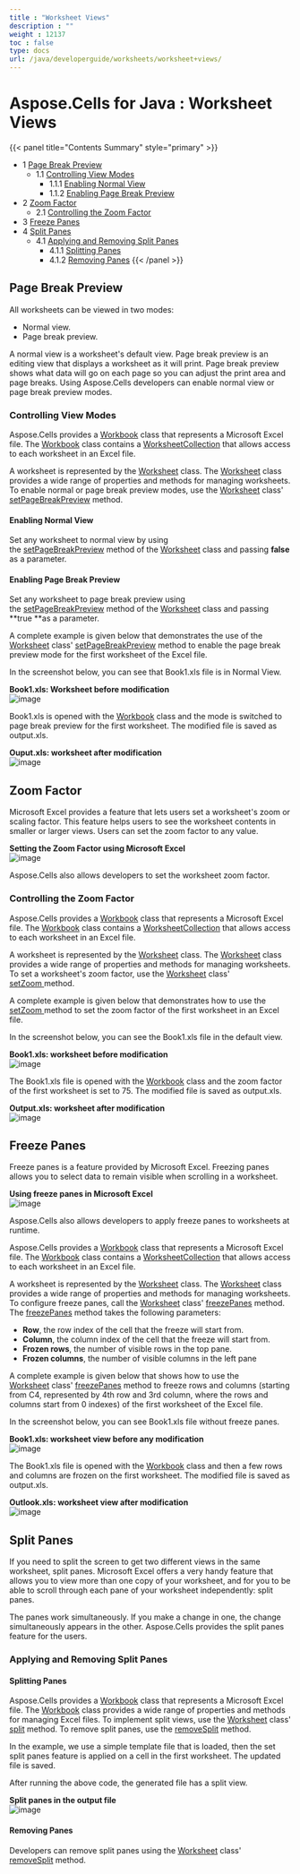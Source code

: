 ```yaml
---
title : "Worksheet Views" 
description : "" 
weight : 12137 
toc : false
type: docs
url: /java/developerguide/worksheets/worksheet+views/
---
```


# Aspose.Cells for Java : Worksheet Views


{{< panel title="Contents Summary" style="primary" >}}
*   1 [Page Break Preview](#page-break-preview)
    *   1.1 [Controlling View Modes](#controlling-view-modes)
        *   1.1.1 [Enabling Normal View](#enabling-normal-view)
        *   1.1.2 [Enabling Page Break Preview](#enabling-page-break-preview)
*   2 [Zoom Factor](#zoom-factor)
    *   2.1 [Controlling the Zoom Factor](#controlling-the-zoom-factor)
*   3 [Freeze Panes](#freeze-panes)
*   4 [Split Panes](#split-panes)
    *   4.1 [Applying and Removing Split Panes](#applying-and-removing-split-panes)
        *   4.1.1 [Splitting Panes](#splitting-panes)
        *   4.1.2 [Removing Panes](#removing-panes)
{{< /panel >}}
 

## Page Break Preview

All worksheets can be viewed in two modes:

*   Normal view.
*   Page break preview.

A normal view is a worksheet's default view. Page break preview is an editing view that displays a worksheet as it will print. Page break preview shows what data will go on each page so you can adjust the print area and page breaks. Using Aspose.Cells developers can enable normal view or page break preview modes.

### Controlling View Modes

Aspose.Cells provides a [Workbook](https://apireference.aspose.com/java/cells/com.aspose.cells/workbook) class that represents a Microsoft Excel file. The [Workbook](https://apireference.aspose.com/java/cells/com.aspose.cells/workbook) class contains a [WorksheetCollection](https://apireference.aspose.com/java/cells/com.aspose.cells/worksheetcollection) that allows access to each worksheet in an Excel file.

A worksheet is represented by the [Worksheet](https://apireference.aspose.com/java/cells/com.aspose.cells/worksheet) class. The [Worksheet](https://apireference.aspose.com/java/cells/com.aspose.cells/worksheet) class provides a wide range of properties and methods for managing worksheets. To enable normal or page break preview modes, use the [Worksheet](https://apireference.aspose.com/java/cells/com.aspose.cells/worksheet) class' [setPageBreakPreview](https://apireference.aspose.com/java/cells/com.aspose.cells/worksheet#IsPageBreakPreview) method.

#### Enabling Normal View

Set any worksheet to normal view by using the [setPageBreakPreview](https://apireference.aspose.com/java/cells/com.aspose.cells/worksheet#IsPageBreakPreview) method of the [Worksheet](https://apireference.aspose.com/java/cells/com.aspose.cells/worksheet) class and passing **false** as a parameter.

#### Enabling Page Break Preview

Set any worksheet to page break preview using the [setPageBreakPreview](https://apireference.aspose.com/java/cells/com.aspose.cells/worksheet#IsPageBreakPreview) method of the [Worksheet](https://apireference.aspose.com/java/cells/com.aspose.cells/worksheet) class and passing **true **as a parameter.

A complete example is given below that demonstrates the use of the [Worksheet](https://apireference.aspose.com/java/cells/com.aspose.cells/worksheet) class' [setPageBreakPreview](https://apireference.aspose.com/java/cells/com.aspose.cells/worksheet#IsPageBreakPreview) method to enable the page break preview mode for the first worksheet of the Excel file.

In the screenshot below, you can see that Book1.xls file is in Normal View.

**Book1.xls: Worksheet before modification**  
![image](5472451.png)

Book1.xls is opened with the [Workbook](https://apireference.aspose.com/java/cells/com.aspose.cells/workbook) class and the mode is switched to page break preview for the first worksheet. The modified file is saved as output.xls.

**Ouput.xls: worksheet after modification**  
![image](5472471.png)

## Zoom Factor

Microsoft Excel provides a feature that lets users set a worksheet's zoom or scaling factor. This feature helps users to see the worksheet contents in smaller or larger views. Users can set the zoom factor to any value.

**Setting the Zoom Factor using Microsoft Excel**  
![image](5472453.png)

Aspose.Cells also allows developers to set the worksheet zoom factor.

### Controlling the Zoom Factor

Aspose.Cells provides a [Workbook](https://apireference.aspose.com/java/cells/com.aspose.cells/workbook) class that represents a Microsoft Excel file. The [Workbook](https://apireference.aspose.com/java/cells/com.aspose.cells/workbook) class contains a [WorksheetCollection](https://apireference.aspose.com/java/cells/com.aspose.cells/worksheetcollection) that allows access to each worksheet in an Excel file.

A worksheet is represented by the [Worksheet](https://apireference.aspose.com/java/cells/com.aspose.cells/worksheet) class. The [Worksheet](https://apireference.aspose.com/java/cells/com.aspose.cells/worksheet) class provides a wide range of properties and methods for managing worksheets. To set a worksheet's zoom factor, use the [Worksheet](https://apireference.aspose.com/java/cells/com.aspose.cells/worksheet) class' [setZoom ](https://apireference.aspose.com/java/cells/com.aspose.cells/worksheet#Zoom)method.

A complete example is given below that demonstrates how to use the [setZoom ](https://apireference.aspose.com/java/cells/com.aspose.cells/worksheet#Zoom)method to set the zoom factor of the first worksheet in an Excel file.

In the screenshot below, you can see the Book1.xls file in the default view.

**Book1.xls: worksheet before modification**  
![image](5472454.png)

The Book1.xls file is opened with the [Workbook](https://apireference.aspose.com/java/cells/com.aspose.cells/workbook) class and the zoom factor of the first worksheet is set to 75. The modified file is saved as output.xls.

**Output.xls: worksheet after modification**  
![image](5472472.png)

## Freeze Panes

Freeze panes is a feature provided by Microsoft Excel. Freezing panes allows you to select data to remain visible when scrolling in a worksheet.

**Using freeze panes in Microsoft Excel**  
![image](5472455.png)

Aspose.Cells also allows developers to apply freeze panes to worksheets at runtime.

Aspose.Cells provides a [Workbook](https://apireference.aspose.com/java/cells/com.aspose.cells/workbook) class that represents a Microsoft Excel file. The [Workbook](https://apireference.aspose.com/java/cells/com.aspose.cells/workbook) class contains a [WorksheetCollection](https://apireference.aspose.com/java/cells/com.aspose.cells/worksheetcollection) that allows access to each worksheet in an Excel file.

A worksheet is represented by the [Worksheet](https://apireference.aspose.com/java/cells/com.aspose.cells/worksheet) class. The [Worksheet](https://apireference.aspose.com/java/cells/com.aspose.cells/worksheet) class provides a wide range of properties and methods for managing worksheets. To configure freeze panes, call the [Worksheet](https://apireference.aspose.com/java/cells/com.aspose.cells/worksheet) class' [freezePanes](https://apireference.aspose.com/java/cells/com.aspose.cells/worksheet#freezePanes(int,%20int,%20int,%20int)) method. The [freezePanes](https://apireference.aspose.com/java/cells/com.aspose.cells/worksheet#freezePanes(int,%20int,%20int,%20int)) method takes the following parameters:

*   **Row**, the row index of the cell that the freeze will start from.
*   **Column**, the column index of the cell that the freeze will start from.
*   **Frozen rows**, the number of visible rows in the top pane.
*   **Frozen columns**, the number of visible columns in the left pane

A complete example is given below that shows how to use the [Worksheet](https://apireference.aspose.com/java/cells/com.aspose.cells/worksheet) class' [freezePanes](https://apireference.aspose.com/java/cells/com.aspose.cells/worksheet#freezePanes(int,%20int,%20int,%20int)) method to freeze rows and columns (starting from C4, represented by 4th row and 3rd column, where the rows and columns start from 0 indexes) of the first worksheet of the Excel file.

  
In the screenshot below, you can see Book1.xls file without freeze panes.

**Book1.xls: worksheet view before any modification**  
![image](5472456.png)

The Book1.xls file is opened with the [Workbook](https://apireference.aspose.com/java/cells/com.aspose.cells/workbook) class and then a few rows and columns are frozen on the first worksheet. The modified file is saved as output.xls.

**Outlook.xls: worksheet view after modification**  
![image](5472457.png)

## Split Panes

If you need to split the screen to get two different views in the same worksheet, split panes. Microsoft Excel offers a very handy feature that allows you to view more than one copy of your worksheet, and for you to be able to scroll through each pane of your worksheet independently: split panes.

The panes work simultaneously. If you make a change in one, the change simultaneously appears in the other. Aspose.Cells provides the split panes feature for the users.

### Applying and Removing Split Panes

#### Splitting Panes

Aspose.Cells provides a [Workbook](https://apireference.aspose.com/java/cells/com.aspose.cells/workbook) class that represents a Microsoft Excel file. The [Workbook](https://apireference.aspose.com/java/cells/com.aspose.cells/workbook) class provides a wide range of properties and methods for managing Excel files. To implement split views, use the [Worksheet](https://apireference.aspose.com/java/cells/com.aspose.cells/worksheet) class' [split](https://apireference.aspose.com/java/cells/com.aspose.cells/worksheet#split()) method. To remove split panes, use the [removeSplit](https://apireference.aspose.com/java/cells/com.aspose.cells/worksheet#removeSplit()) method.

In the example, we use a simple template file that is loaded, then the set split panes feature is applied on a cell in the first worksheet. The updated file is saved.

After running the above code, the generated file has a split view.

**Split panes in the output file**  
![image](5472452.png)

#### Removing Panes

Developers can remove split panes using the [Worksheet](https://apireference.aspose.com/java/cells/com.aspose.cells/worksheet) class' [removeSplit](https://apireference.aspose.com/java/cells/com.aspose.cells/worksheet#removeSplit()) method.

